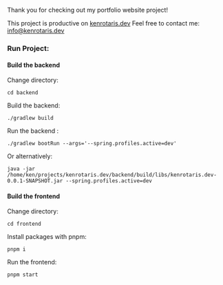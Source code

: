 Thank you for checking out my portfolio website project!


This project is productive on [kenrotaris.dev](kenrotaris.dev)
Feel free to contact me: [info@kenrotaris.dev](mailto:info@kenrotaris.dev)

### Run Project:
#### Build the backend
Change directory:
```
cd backend
```

Build the backend:
```
./gradlew build
```

Run the backend :
```
./gradlew bootRun --args='--spring.profiles.active=dev'
```

Or alternatively:
```
java -jar /home/ken/projects/kenrotaris.dev/backend/build/libs/kenrotaris.dev-0.0.1-SNAPSHOT.jar --spring.profiles.active=dev
```


#### Build the frontend
Change directory:
```
cd frontend
```

Install packages with pnpm:
```
pnpm i
```

Run the frontend:
```
pnpm start
```